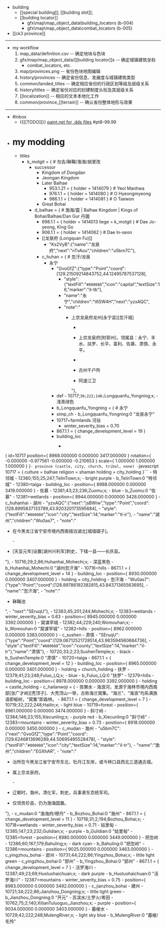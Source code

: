 - building
    - [[special building]]; [[building slot]];
    - [[building locator]]
        - gfx\map\map_object_data\building_locators (b-004)
        - gfx\map\map_object_data\combat_locators (b-005)
- [[ck3 province]]
- ---
- my workflow
    1. map_data/definition.csv -- 确定地块与色块
    2. gfx/map/map_object_data/[[building locator]]s -- 确定城镇建筑坐标
        - combat_locators, etc.
    3. map/provinces.png -- 省份色块地图编辑
    4. history/provinces -- 确定省份信息、发展度与城镇建筑类型
    5. common/landed_titles -- 确定相应省份的行政区划等级及层级关系
    6. history/titles -- 确定省份对应的封建制度头衔及其层级关系
    7. [[localization]] -- 相应的文本本地化工作
    8. common/province_[[terrain]] -- 确认省份整体地形与效果
- ---
- #inbox
    - {{[[TODO]]}} [paint.net for .dds files](https://www.bilibili.com/video/BV1x64y1C7qh) #pt8-99.99
- # my modding
    - titles
        - k_motgit = { # 勿吉/靺鞨/渤海/胡里改
            - successor 
                - Kingdom of Dongdan
                - Jeongan Kingdom
                - Later Balhae
                    - 953.1.21 = { holder = 1414079 } # Yeol Manhwa
                    - 976.1.1 = { holder = 1414080 } # O Hyeongmyeong
                    - 986.1.1 = { holder = 1414081 } # O Taewon
                - Great Bohai
            - d_balhae = { # 渤海/震 | Balhae Kingdom | Kings of Bohai/Balhae/Dan Gur 丹國
                - 698.1.1 = { holder = 1414013 liege = k_motgit } # Dae Jo-yeong, King Go
                - 906.1.1 = { holder = 1414062 } # Dae In-seon
                - [[龙泉府 (Longquan Fu)]]
                    - "Ks2VyB":{"name":"龙泉府","next":"nTvAou","children":"u5bm7C"},
                - c_huhan = { # 忽汗/龙泉
                    - 永宁
                        - "GvoGfZ":{"type":"Point","coord":[129.21509214843752,44.12495787537128],
                            - "style":{"textFill":"`#800080`","icon":"capital","textSize":16,"marker":"it-tb"},
                            - "name":"永宁","children":"t6SW4H","next":"yzxAQC",
                            - "note":"<ul><li><p>上京龙泉府龙州[永宁县][忽汗城]</p></li>
                                - <li><p>上京龙泉府[附郭州]，领属县：永宁、丰水、扶罗、长平、富利、佐慕、肃慎、永平。</p></li>
                                - <li><p>古州千户所</p></li><li><p>阿速江卫</p></li></ul>"},
                        - def - 10717;`30;222;140;`Longquanfu_Yongning;x; - 浅青绿色
                        - b_Longquanfu_Yongning = { # 永宁
                        - simp_ch - b_Longquanfu_Yongning:0 "龙泉永宁"
                        - 10717=farmlands 河谷
                            - winter_severity_bias = 0.70
                        - 867.1.1 = { change_development_level = 19 }
                        - building_loc
                            - ```javascript
{
    id=10717
    position={ 8968.000000 0.000000 3417.000000 }
    rotation={ -0.000000 -0.977561 -0.000000 -0.210653 }
    scale={ 1.000000 1.000000 1.000000 }
}```
                        - province (castle, city, church, tribal, none)
                            - ```javascript
10717 = {
    culture = balhae
	religion = shaman
	holding = city_holding
}```
                    - 特邻城
                        - 12380;155;25;247;TelinTown;x; - bright purple
                        - b_TelinTown:0 "特邻城"
                        - 12380=taiga
                        - building_loc - position={ 8988.000000 0.000000 3419.000000 }
                    - 佐慕
                        - 12381;43;23;236;Zuomu;x; - blue
                        - b_Zuomu:0 "佐慕"
                        - 12381=wetlands
                        - position={ 8944.000000 0.000000 3428.000000 }
                - c_huhanhai
                    - 湖州
                        - "yzxAQC":{"next":"jsBWiw","type":"Point","coord":[128.8995837133789,43.920320173595684],
                            - "style":{"textFill":"`#800080`","icon":"city","textSize":14,"marker":"tl-ir"},
                            - "name":"湖州","children":"Wu0as7",
                            - "note":"<ul><li><p>在今黑龙江省宁安市境内西南镜泊湖北[城墙磖子]。</p></li>
                                - <li><p>[天显元年]设置[湖州兴利军]刺史，下辖一县——长庆县。</p></li></ul>"},
                        - 10716;29;2;86;Huhanhai_Mohechi;x; - 深蓝黑色
                        - b_Huhanhai_Mohechi:0 "湖州忽汗海"
                        - 10716=hills
                        - 867.1.1 = { change_development_level = 14 }
                        - building_loc - position={ 8930.000000 0.000000 3407.000000 }
                        - holding = city_holding
                    - 忽汗海
                        - "Wu0as7":{"type":"Point","coord":[128.89786192382815,43.84371365563695],
                            - "name":"忽汗海",
                            - "note":"<ul><li><p>靺鞨池</p></li></ul>",
                            - "next":"SEruqU"},
                        - 12383;45;201;244;Mohechi;x;
                        - 12383=wetlands
                            - winter_severity_bias = 0.63
                        - position={ 8945.000000 0.000000 3392.000000 }
                    - 窝谋罕城
                        - 12382;44;229;240;Womouhan;x;
                        - b_Womouhan:0 "窝谋罕城"
                        - 12382=hills
                        - position={ 8962.000000 0.000000 3383.000000 }
                - c_sushen
                    - 肃慎
                        - "SEruqU":{"type":"Point","coord":[129.06712521728514,43.983594560684736],
                            - "style":{"textFill":"`#800080`","icon":"county","textSize":14,"marker":"il-tr"},"name":"肃慎"},
                        - 10720;33;2;23;SushenTemple;x; - black
                        - b_SushenTemple:0 "肃慎"
                        - 10720=taiga
                        - 867.1.1 = { change_development_level = 12 }
                        - building_loc - position={ 8965.000000 0.000000 3401.000000 }
                        - holding = church_holding
                    - 扶罗
                        - 12379;41;23;248;Fuluo_LQ;x; - blue
                        - b_Fuluo_LQ:0 "扶罗"
                        - 12379=hills
                        - building_loc - position={ 8978.000000 0.000000 3392.000000 }
                        - holding = castle_holding
                - c_hailanwoji = { 
                    - 孩懒水
                        - 海浪河，发源于海林市境内西南部[张广才岭][秃顶子]、大秃顶山一带，古称海兰窝集。“海兰”、“海浪”均系满族语即榆树，“窝集”即森林。
                        - 867.1.1 = { change_development_level = 7 }
                        - 10719;32;222;248;Hailin;x; - light blue
                        - 10719=forest
                        - position={ 8961.000000 0.000000 3474.000000 }
                    - 斜寸岭
                        - 12384;146;23;155;Xiecunling;x; - purple red
                        - b_Xiecunling:0 "斜寸岭"
                        - 12383=mountains
                            - winter_severity_bias = 0.73
                        - position={ 8918.000000 0.000000 3450.000000 }
                - c_mudan
                    - 渤州
                        - "u5bm7C":{"next":"GvoGfZ","type":"Point","coord":[129.6246813696289,44.50695495528478],
                            - "style":{"textFill":"`#800080`","icon":"city","textSize":14,"marker":"il-tr"},
                            - "name":"渤州","children":"EGXhAR",
                            - "note":"<ul><li><p>治所在今黑龙江省宁安市东北、牡丹江东岸，或今林口县西北三道通古城。</p></li><li><p>属上京龙泉府。</p></li>
                            - <li><p>辽朝时，渤州，清化军，刺史。兵事隶东京统军司。</p></li><li><p>仅领贡珍县，仍为渤海国置。</p></li></ul>"},
                        - c_mudan:0 "渤海府/穆丹"
                            - b_Bozhou_Bohai:0 "渤州"
                        - 867.1.1 = { change_development_level = 11 }
                        - 10718;31;2;194;Bozhou_Bohai;x;
                        - 10718=wetlands
                            - winter_severity_bias = 0.71
                    - 姑里甸
                        - 12385;147;23;232;Gulidian;x; - purple
                        - b_Gulidian:0 "姑里甸"
                        - 12385=forest
                        - position={ 8980.000000 0.000000 3449.000000 }
                    - 把忽岭
                        - 12386;60;167;179;Bahuling;x; - dark cyan
                        - b_Bahuling:0 "把忽岭"
                        - 12386=mountains
                        - position={ 9025.000000 0.000000 3463.000000 }
                - c_yingzhou_bohai
                    - 郢州
                        - 10731;44;222;86;Yingzhou_Bohai;x; - little light green
                        - c_yingzhou_bohai:0 "郢州"
                            - b_Yingzhou_Bohai:0 "郢州"
                        - 867.1.1 = { change_development_level = 7 }
                    - 活罗海川
                        - 12387;49;23;69;Huoluohaichuan;x; - dark purple
                        - b_Huoluohaichuan:0 "活罗海川"
                        - 12387=mountains
                            - winter_severity_bias = 0.75
                        - position={ 8983.000000 0.000000 3492.000000 }
                - c_jianzhou_bohai
                    - 建州
                        - 10721;34;222;86;Jianzhou_Dongning;x; - little light green
                        - b_Jianzhou_Dongning:0 "开元"
                    - 苏滨水/土罗火/希田
                        - 10762;75;2;140;XitianTuluoguo_Jianzhou;x; - purple
                        - position={ 9034.000000 0.000000 3403.000000 }
                    - 暮棱水
                        - 10729;42;222;248;MulengRiver;x; - light sky blue
                        - b_MulengRiver:0 "暮棱/毛怜"
